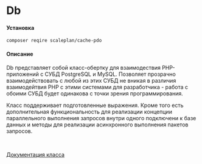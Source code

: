 # Db

#### Установка

``
composer reqire scaleplan/cache-pdo
``
<br>

#### Описание

Db представляет собой класс-обертку для взаимодествия PHP-приложений с СУБД PostgreSQL и MySQL. Позволяет прозрачно взаимодействовать с любой из этих СУБД не вникая в различия взаимодейтвия PHP с этими системами для разработчика - работа с обоими СУБД будет одинакова с точки зрения программирования.

Класс поддерживает подготовленные выражения. 
Кроме того есть дополнительная функциональность для реализации концепции параллельного выполнения запросов внутри одного подключени к базе данных и методы для реализации асинхронного выполнения пакетов запросов.

<br>

[Документация класса](docs_ru)

